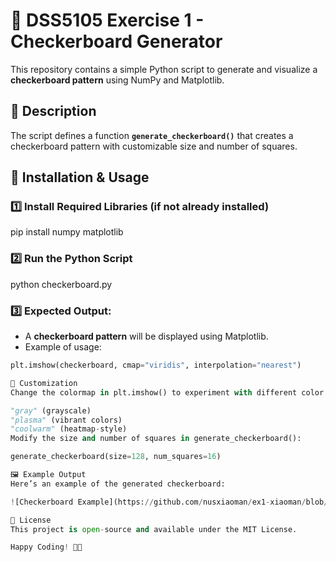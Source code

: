 # 🏁 DSS5105 Exercise 1 - Checkerboard Generator

This repository contains a simple Python script to generate and visualize a **checkerboard pattern** using NumPy and Matplotlib.

## 📌 Description

The script defines a function **`generate_checkerboard()`** that creates a checkerboard pattern with customizable size and number of squares.

## 🚀 Installation & Usage

### 1️⃣ Install Required Libraries (if not already installed)

pip install numpy matplotlib

### 2️⃣ Run the Python Script

python checkerboard.py

### 3️⃣ Expected Output:
- A **checkerboard pattern** will be displayed using Matplotlib.
- Example of usage:
```python
plt.imshow(checkerboard, cmap="viridis", interpolation="nearest")

🎨 Customization
Change the colormap in plt.imshow() to experiment with different color schemes:

"gray" (grayscale)
"plasma" (vibrant colors)
"coolwarm" (heatmap-style)
Modify the size and number of squares in generate_checkerboard():

generate_checkerboard(size=128, num_squares=16)

🖼️ Example Output
Here’s an example of the generated checkerboard:

![Checkerboard Example](https://github.com/nusxiaoman/ex1-xiaoman/blob/main/Figure_1.png)

📜 License
This project is open-source and available under the MIT License.

Happy Coding! 🚀🎉
